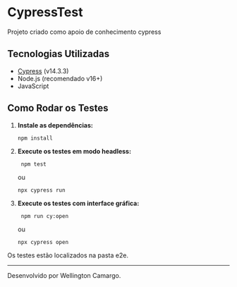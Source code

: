 # CypressTest
Projeto criado como apoio de conhecimento cypress

## Tecnologias Utilizadas

- [Cypress](https://www.cypress.io/) (v14.3.3)
- Node.js (recomendado v16+)
- JavaScript


## Como Rodar os Testes

1. **Instale as dependências:**
   ```sh
   npm install
   ```

2. **Execute os testes em modo headless:**
   ```
    npm test
   ```

   ou

   ```
   npx cypress run
    ```

3. **Execute os testes com interface gráfica:**
   ```
    npm run cy:open
   ```

   ou

   ```
   npx cypress open
    ```

Os testes estão localizados na pasta e2e.

_________________________________________________________________________________________________
Desenvolvido por Wellington Camargo.